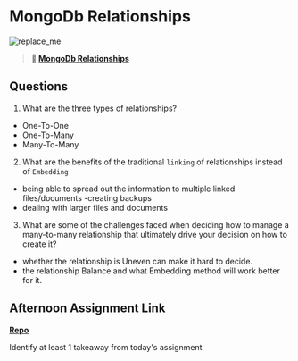 # MongoDb Relationships

![replace_me](https://codeworks.blob.core.windows.net/public/assets/img/illustrations/placeholder.svg)

> **📖 [MongoDb Relationships](https://codeworksacademy.com/fs-student-guide/resources/wk5/02-Relationships)**

## Questions

1. What are the three types of relationships?
 - One-To-One
 - One-To-Many
 - Many-To-Many

2. What are the benefits of the traditional `linking` of relationships instead of `Embedding`

- being able to spread out the information to multiple linked files/documents
-creating backups
- dealing with larger files and documents

3. What are some of the challenges faced when deciding how to manage a many-to-many relationship that ultimately drive your decision on how to create it?

- whether the relationship is Uneven can make it hard to decide.
- the relationship Balance and what Embedding method will work better for it.

## Afternoon Assignment Link

**[Repo](https://github.com/TungLe0319/gregslist-autho0-tungleversion)**

Identify at least 1 takeaway from today's assignment

